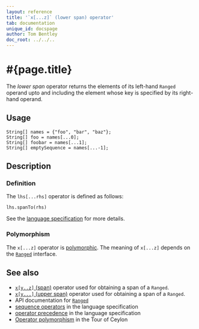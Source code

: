 ```yaml
---
layout: reference
title: '`x[...z]` (lower span) operator'
tab: documentation
unique_id: docspage
author: Tom Bentley
doc_root: ../../..
---
```


# #{page.title}

The *lower span* operator returns the elements of its left-hand `Ranged` 
operand upto and including the element whose key is specified by its 
right-hand operand.

## Usage 

    String[] names = {"foo", "bar", "baz"};
    String[] foo = names[...0];
    String[] foobar = names[...1];
    String[] emptySequence = names[...-1];

## Description

### Definition

The `lhs[...rhs]` operator is defined as follows:

<!-- check:none -->
    lhs.spanTo(rhs)

See the [language specification](#{page.doc_root}/#{site.urls.spec_relative}#listmap) for 
more details.

### Polymorphism

The `x[...z]` operator is [polymorphic](#{page.doc_root}/reference/operator/operator-polymorphism). 
The meaning of `x[...z]` depends on the 
[`Ranged`](#{site.urls.apidoc_current}/interface_Ranged.html) 
interface.

## See also

* [`x[y..z]` (span)](../span) operator used for obtaining a span of a `Ranged`.
* [`x[y...]` (upper span)](../upper-span) operator used for obtaining a span of a `Ranged`.
* API documentation for [`Ranged`](#{site.urls.apidoc_current}/interface_Ranged.html)
* [sequence operators](#{page.doc_root}/#{site.urls.spec_relative}#listmap) in the 
  language specification
* [operator precedence](#{page.doc_root}/#{site.urls.spec_relative}#operatorprecedence) in the 
  language specification
* [Operator polymorphism](#{page.doc_root}/tour/language-module/#operator_polymorphism) 
  in the Tour of Ceylon

